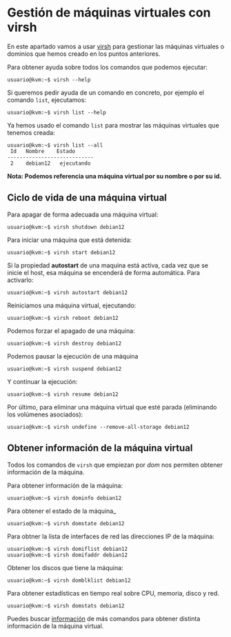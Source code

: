 # Gestión de máquinas virtuales con virsh

En este apartado vamos a usar [virsh](https://libvirt.org/manpages/virsh.html) para gestionar las máquinas virtuales o dominios que hemos creado en los puntos anteriores. 

Para obtener ayuda sobre todos los comandos que podemos ejecutar:

```
usuario@kvm:~$ virsh --help
```

Si queremos pedir ayuda de un comando en concreto, por ejemplo el comando `list`, ejecutamos:

```
usuario@kvm:~$ virsh list --help
```

Ya hemos usado el comando `list` para mostrar las máquinas virtuales que tenemos creada:

```
usuario@kvm:~$ virsh list --all
 Id   Nombre    Estado
----------------------------
 2    debian12   ejecutando
```

**Nota: Podemos referencia una máquina virtual por su nombre o por su id.**

## Ciclo de vida de una máquina virtual

Para apagar de forma adecuada una máquina virtual:

```
usuario@kvm:~$ virsh shutdown debian12
```

Para iniciar una máquina que está detenida:

```
usuario@kvm:~$ virsh start debian12
```

Si la propiedad **autostart** de una maquina está activa, cada vez que se inicie el host, esa máquina se encenderá de forma automática. Para activarlo:

```
usuario@kvm:~$ virsh autostart debian12
```

Reiniciamos una máquina virtual, ejecutando:

```
usuario@kvm:~$ virsh reboot debian12
```

Podemos forzar el apagado de una máquina:

```
usuario@kvm:~$ virsh destroy debian12
```

Podemos pausar la ejecución de una máquina

```
usuario@kvm:~$ virsh suspend debian12
```

Y continuar la ejecución:

```
usuario@kvm:~$ virsh resume debian12
```

Por último, para eliminar una máquina virtual que esté parada (eliminando los volúmenes asociados):

```
usuario@kvm:~$ virsh undefine --remove-all-storage debian12
```

## Obtener información de la máquina virtual

Todos los comandos de `virsh` que empiezan por *dom* nos permiten obtener información de la máquina. 

Para obtener información de la máquina:

```
usuario@kvm:~$ virsh dominfo debian12 
```

Para obtener el estado de la máquina_

```
usuario@kvm:~$ virsh domstate debian12 
```

Para obtner la lista de interfaces de red  las direcciones IP de la máquina:

```
usuario@kvm:~$ virsh domiflist debian12
usuario@kvm:~$ virsh domifaddr debian12
```

Obtener los discos que tiene la máquina:

```
usuario@kvm:~$ virsh domblklist debian12
```

Para obtener estadísticas en tiempo real sobre CPU, memoria, disco y red.

```
usuario@kvm:~$ virsh domstats debian12
```


Puedes buscar [información](https://www.libvirt.org/manpages/virsh.html) de más comandos para obtener distinta información de la máquina virtual.